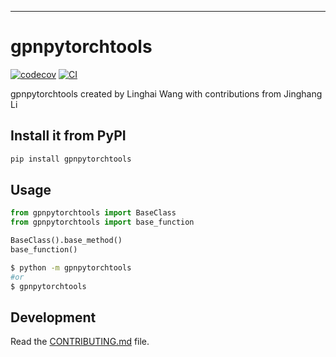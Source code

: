 
---
# gpnpytorchtools

[![codecov](https://codecov.io/gh/nxdens/GPNPytorchTools/branch/main/graph/badge.svg?token=GPNPytorchTools_token_here)](https://codecov.io/gh/nxdens/GPNPytorchTools)
[![CI](https://github.com/nxdens/GPNPytorchTools/actions/workflows/main.yml/badge.svg)](https://github.com/nxdens/GPNPytorchTools/actions/workflows/main.yml)

gpnpytorchtools created by Linghai Wang with contributions from Jinghang Li

## Install it from PyPI

```bash
pip install gpnpytorchtools
```

## Usage

```py
from gpnpytorchtools import BaseClass
from gpnpytorchtools import base_function

BaseClass().base_method()
base_function()
```

```bash
$ python -m gpnpytorchtools
#or
$ gpnpytorchtools
```

## Development

Read the [CONTRIBUTING.md](CONTRIBUTING.md) file.

